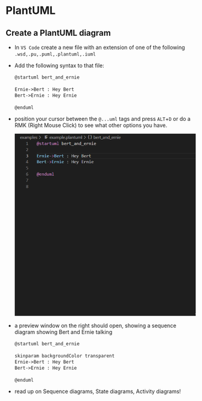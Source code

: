 # PlantUML

## Create a PlantUML diagram

- In `VS Code` create a new file with an extension of one of the following `.wsd,.pu,.puml,.plantuml,.iuml`
- Add the following syntax to that file:
  ```
  @startuml bert_and_ernie

  Ernie->Bert : Hey Bert
  Bert->Ernie : Hey Ernie

  @enduml
  ```
- position your cursor between the `@...uml` tags and press `ALT`+`D` or do a RMK (Right Mouse Click) to see what other options you have.

   ![VSCodePlantUmlPreview](code_plantuml_render.gif "PlantUML preview")

- a preview window on the right should open, showing a sequence diagram showing Bert and Ernie talking
  
  ```plantuml
  @startuml bert_and_ernie
  
  skinparam backgroundColor transparent
  Ernie->Bert : Hey Bert
  Bert->Ernie : Hey Ernie

  @enduml
  ```
 - read up on Sequence diagrams, State diagrams, Activity diagrams!